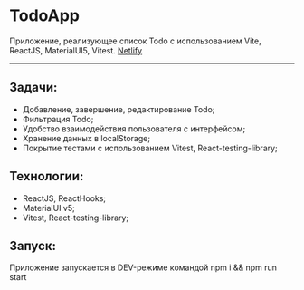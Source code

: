 # TodoApp

Приложение, реализующее список Todo с использованием Vite, ReactJS, MaterialUI5, Vitest.
[Netlify](https://sudac-tudak-todo-app-mui5.netlify.app/)

---

## Задачи:

- Добавление, завершение, редактирование Todo;
- Фильтрация Todo;
- Удобство взаимодействия пользователя с интерфейсом;
- Хранение данных в localStorage;
- Покрытие тестами с использованием Vitest, React-testing-library;

## Технологии:

- ReactJS, ReactHooks;
- MaterialUI v5;
- Vitest, React-testing-library;

## Запуск:

Приложение запускается в DEV-режиме командой npm i && npm run start
